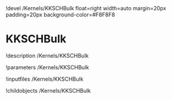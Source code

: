 <!-- MOOSE Object Documentation Stub: Remove this when content is added. -->!devel /Kernels/KKSCHBulk float=right width=auto margin=20px padding=20px background-color=#F8F8F8


# KKSCHBulk
!description /Kernels/KKSCHBulk

!parameters /Kernels/KKSCHBulk

!inputfiles /Kernels/KKSCHBulk

!childobjects /Kernels/KKSCHBulk
